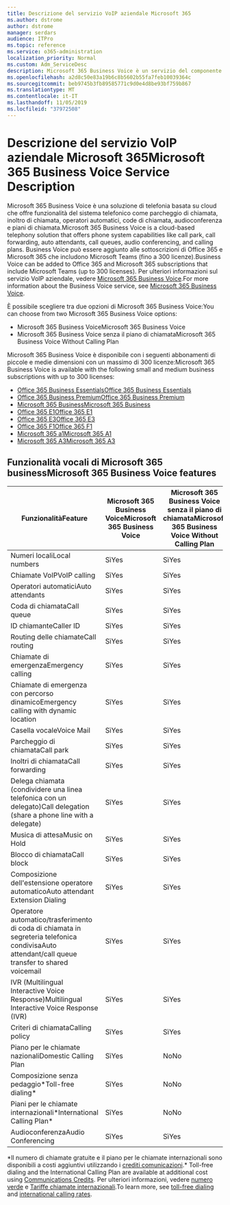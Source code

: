 ```yaml
---
title: Descrizione del servizio VoIP aziendale Microsoft 365
ms.author: dstrome
author: dstrome
manager: serdars
audience: ITPro
ms.topic: reference
ms.service: o365-administration
localization_priority: Normal
ms.custom: Adm_ServiceDesc
description: Microsoft 365 Business Voice è un servizio del componente aggiuntivo che consente di utilizzare Microsoft teams per le chiamate telefoniche. Questo combina sistema telefonico, piano per le chiamate nazionali, SMS e audioconferenza.
ms.openlocfilehash: a2d8c50e83a19b6c8b5602b55fa7feb10039364c
ms.sourcegitcommit: beb9745b3fb89585771c9d0e4d8be93bf759b867
ms.translationtype: MT
ms.contentlocale: it-IT
ms.lasthandoff: 11/05/2019
ms.locfileid: "37972508"
---
```

# <a name="microsoft-365-business-voice-service-description"></a><span data-ttu-id="39d4a-104">Descrizione del servizio VoIP aziendale Microsoft 365</span><span class="sxs-lookup"><span data-stu-id="39d4a-104">Microsoft 365 Business Voice Service Description</span></span>

<span data-ttu-id="39d4a-105">Microsoft 365 Business Voice è una soluzione di telefonia basata su cloud che offre funzionalità del sistema telefonico come parcheggio di chiamata, inoltro di chiamata, operatori automatici, code di chiamata, audioconferenza e piani di chiamata.</span><span class="sxs-lookup"><span data-stu-id="39d4a-105">Microsoft 365 Business Voice is a cloud-based telephony solution that offers phone system capabilities like call park, call forwarding, auto attendants, call queues, audio conferencing, and calling plans.</span></span> <span data-ttu-id="39d4a-106">Business Voice può essere aggiunto alle sottoscrizioni di Office 365 e Microsoft 365 che includono Microsoft Teams (fino a 300 licenze).</span><span class="sxs-lookup"><span data-stu-id="39d4a-106">Business Voice can be added to Office 365 and Microsoft 365 subscriptions that include Microsoft Teams (up to 300 licenses).</span></span> <span data-ttu-id="39d4a-107">Per ulteriori informazioni sul servizio VoIP aziendale, vedere [Microsoft 365 Business Voice](https://docs.microsoft.com/MicrosoftTeams/business-voice/whats-business-voice).</span><span class="sxs-lookup"><span data-stu-id="39d4a-107">For more information about the Business Voice service, see [Microsoft 365 Business Voice](https://docs.microsoft.com/MicrosoftTeams/business-voice/whats-business-voice).</span></span>

<span data-ttu-id="39d4a-108">È possibile scegliere tra due opzioni di Microsoft 365 Business Voice:</span><span class="sxs-lookup"><span data-stu-id="39d4a-108">You can choose from two Microsoft 365 Business Voice options:</span></span>

- <span data-ttu-id="39d4a-109">Microsoft 365 Business Voice</span><span class="sxs-lookup"><span data-stu-id="39d4a-109">Microsoft 365 Business Voice</span></span>
- <span data-ttu-id="39d4a-110">Microsoft 365 Business Voice senza il piano di chiamata</span><span class="sxs-lookup"><span data-stu-id="39d4a-110">Microsoft 365 Business Voice Without Calling Plan</span></span>

<span data-ttu-id="39d4a-111">Microsoft 365 Business Voice è disponibile con i seguenti abbonamenti di piccole e medie dimensioni con un massimo di 300 licenze:</span><span class="sxs-lookup"><span data-stu-id="39d4a-111">Microsoft 365 Business Voice is available with the following small and medium business subscriptions with up to 300 licenses:</span></span>

- [<span data-ttu-id="39d4a-112">Office 365 Business Essentials</span><span class="sxs-lookup"><span data-stu-id="39d4a-112">Office 365 Business Essentials</span></span>](office-365-platform-service-description/office-365-platform-service-description.md)
- [<span data-ttu-id="39d4a-113">Office 365 Business Premium</span><span class="sxs-lookup"><span data-stu-id="39d4a-113">Office 365 Business Premium</span></span>](office-365-platform-service-description/office-365-platform-service-description.md)
- [<span data-ttu-id="39d4a-114">Microsoft 365 Business</span><span class="sxs-lookup"><span data-stu-id="39d4a-114">Microsoft 365 Business</span></span>](microsoft-365-business-service-description.md)
- [<span data-ttu-id="39d4a-115">Office 365 E1</span><span class="sxs-lookup"><span data-stu-id="39d4a-115">Office 365 E1</span></span>](https://www.microsoft.com/en-us/microsoft-365/business/office-365-enterprise-e1-business-software?activetab=pivot%3aoverviewtab)
- [<span data-ttu-id="39d4a-116">Office 365 E3</span><span class="sxs-lookup"><span data-stu-id="39d4a-116">Office 365 E3</span></span>](https://www.microsoft.com/en-us/microsoft-365/business/office-365-enterprise-e3-business-software?activetab=pivot%3aoverviewtab)
- [<span data-ttu-id="39d4a-117">Office 365 F1</span><span class="sxs-lookup"><span data-stu-id="39d4a-117">Office 365 F1</span></span>](https://www.microsoft.com/en-us/microsoft-365/business/office-365-f1?activetab=pivot%3aoverviewtab)
- [<span data-ttu-id="39d4a-118">Microsoft 365 a1</span><span class="sxs-lookup"><span data-stu-id="39d4a-118">Microsoft 365 A1</span></span>](https://www.microsoft.com/en-us/microsoft-365/academic/compare-office-365-education-plans?activetab=tab:primaryr1)
- [<span data-ttu-id="39d4a-119">Microsoft 365 A3</span><span class="sxs-lookup"><span data-stu-id="39d4a-119">Microsoft 365 A3</span></span>](https://www.microsoft.com/en-us/microsoft-365/academic/compare-office-365-education-plans?activetab=tab:primaryr1)

## <a name="microsoft-365-business-voice-features"></a><span data-ttu-id="39d4a-120">Funzionalità vocali di Microsoft 365 business</span><span class="sxs-lookup"><span data-stu-id="39d4a-120">Microsoft 365 Business Voice features</span></span>

| <span data-ttu-id="39d4a-121">**Funzionalità**</span><span class="sxs-lookup"><span data-stu-id="39d4a-121">**Feature**</span></span>                                            | <span data-ttu-id="39d4a-122">**Microsoft 365 Business Voice**</span><span class="sxs-lookup"><span data-stu-id="39d4a-122">**Microsoft 365 Business Voice**</span></span> | <span data-ttu-id="39d4a-123">**Microsoft 365 Business Voice senza il piano di chiamata**</span><span class="sxs-lookup"><span data-stu-id="39d4a-123">**Microsoft 365 Business Voice Without Calling Plan**</span></span> |
|--------------------------------------------------------|----------------------------------|-------------------------------------------------------|
| <span data-ttu-id="39d4a-124">Numeri locali</span><span class="sxs-lookup"><span data-stu-id="39d4a-124">Local numbers</span></span>                                          | <span data-ttu-id="39d4a-125">Sì</span><span class="sxs-lookup"><span data-stu-id="39d4a-125">Yes</span></span>                              | <span data-ttu-id="39d4a-126">Sì</span><span class="sxs-lookup"><span data-stu-id="39d4a-126">Yes</span></span>                                                   |
| <span data-ttu-id="39d4a-127">Chiamate VoIP</span><span class="sxs-lookup"><span data-stu-id="39d4a-127">VoIP calling</span></span>                                           | <span data-ttu-id="39d4a-128">Sì</span><span class="sxs-lookup"><span data-stu-id="39d4a-128">Yes</span></span>                              | <span data-ttu-id="39d4a-129">Sì</span><span class="sxs-lookup"><span data-stu-id="39d4a-129">Yes</span></span>                                                   |
| <span data-ttu-id="39d4a-130">Operatori automatici</span><span class="sxs-lookup"><span data-stu-id="39d4a-130">Auto attendants</span></span>                                        | <span data-ttu-id="39d4a-131">Sì</span><span class="sxs-lookup"><span data-stu-id="39d4a-131">Yes</span></span>                              | <span data-ttu-id="39d4a-132">Sì</span><span class="sxs-lookup"><span data-stu-id="39d4a-132">Yes</span></span>                                                   |
| <span data-ttu-id="39d4a-133">Coda di chiamata</span><span class="sxs-lookup"><span data-stu-id="39d4a-133">Call queue</span></span>                                             | <span data-ttu-id="39d4a-134">Sì</span><span class="sxs-lookup"><span data-stu-id="39d4a-134">Yes</span></span>                              | <span data-ttu-id="39d4a-135">Sì</span><span class="sxs-lookup"><span data-stu-id="39d4a-135">Yes</span></span>                                                   |
| <span data-ttu-id="39d4a-136">ID chiamante</span><span class="sxs-lookup"><span data-stu-id="39d4a-136">Caller ID</span></span>                                              | <span data-ttu-id="39d4a-137">Sì</span><span class="sxs-lookup"><span data-stu-id="39d4a-137">Yes</span></span>                              | <span data-ttu-id="39d4a-138">Sì</span><span class="sxs-lookup"><span data-stu-id="39d4a-138">Yes</span></span>                                                   |
| <span data-ttu-id="39d4a-139">Routing delle chiamate</span><span class="sxs-lookup"><span data-stu-id="39d4a-139">Call routing</span></span>                                           | <span data-ttu-id="39d4a-140">Sì</span><span class="sxs-lookup"><span data-stu-id="39d4a-140">Yes</span></span>                              | <span data-ttu-id="39d4a-141">Sì</span><span class="sxs-lookup"><span data-stu-id="39d4a-141">Yes</span></span>                                                   |
| <span data-ttu-id="39d4a-142">Chiamate di emergenza</span><span class="sxs-lookup"><span data-stu-id="39d4a-142">Emergency calling</span></span>                                      | <span data-ttu-id="39d4a-143">Sì</span><span class="sxs-lookup"><span data-stu-id="39d4a-143">Yes</span></span>                              | <span data-ttu-id="39d4a-144">Sì</span><span class="sxs-lookup"><span data-stu-id="39d4a-144">Yes</span></span>                                                   |
| <span data-ttu-id="39d4a-145">Chiamate di emergenza con percorso dinamico</span><span class="sxs-lookup"><span data-stu-id="39d4a-145">Emergency calling with dynamic location</span></span>                | <span data-ttu-id="39d4a-146">Sì</span><span class="sxs-lookup"><span data-stu-id="39d4a-146">Yes</span></span>                              | <span data-ttu-id="39d4a-147">Sì</span><span class="sxs-lookup"><span data-stu-id="39d4a-147">Yes</span></span>                                                   |
| <span data-ttu-id="39d4a-148">Casella vocale</span><span class="sxs-lookup"><span data-stu-id="39d4a-148">Voice Mail</span></span>                                             | <span data-ttu-id="39d4a-149">Sì</span><span class="sxs-lookup"><span data-stu-id="39d4a-149">Yes</span></span>                              | <span data-ttu-id="39d4a-150">Sì</span><span class="sxs-lookup"><span data-stu-id="39d4a-150">Yes</span></span>                                                   |
| <span data-ttu-id="39d4a-151">Parcheggio di chiamata</span><span class="sxs-lookup"><span data-stu-id="39d4a-151">Call park</span></span>                                              | <span data-ttu-id="39d4a-152">Sì</span><span class="sxs-lookup"><span data-stu-id="39d4a-152">Yes</span></span>                              | <span data-ttu-id="39d4a-153">Sì</span><span class="sxs-lookup"><span data-stu-id="39d4a-153">Yes</span></span>                                                   |
| <span data-ttu-id="39d4a-154">Inoltri di chiamata</span><span class="sxs-lookup"><span data-stu-id="39d4a-154">Call forwarding</span></span>                                        | <span data-ttu-id="39d4a-155">Sì</span><span class="sxs-lookup"><span data-stu-id="39d4a-155">Yes</span></span>                              | <span data-ttu-id="39d4a-156">Sì</span><span class="sxs-lookup"><span data-stu-id="39d4a-156">Yes</span></span>                                                   |
| <span data-ttu-id="39d4a-157">Delega chiamata (condividere una linea telefonica con un delegato)</span><span class="sxs-lookup"><span data-stu-id="39d4a-157">Call delegation (share a phone line with a delegate)</span></span>   | <span data-ttu-id="39d4a-158">Sì</span><span class="sxs-lookup"><span data-stu-id="39d4a-158">Yes</span></span>                              | <span data-ttu-id="39d4a-159">Sì</span><span class="sxs-lookup"><span data-stu-id="39d4a-159">Yes</span></span>                                                   |
| <span data-ttu-id="39d4a-160">Musica di attesa</span><span class="sxs-lookup"><span data-stu-id="39d4a-160">Music on Hold</span></span>                                          | <span data-ttu-id="39d4a-161">Sì</span><span class="sxs-lookup"><span data-stu-id="39d4a-161">Yes</span></span>                              | <span data-ttu-id="39d4a-162">Sì</span><span class="sxs-lookup"><span data-stu-id="39d4a-162">Yes</span></span>                                                   |
| <span data-ttu-id="39d4a-163">Blocco di chiamata</span><span class="sxs-lookup"><span data-stu-id="39d4a-163">Call block</span></span>                                             | <span data-ttu-id="39d4a-164">Sì</span><span class="sxs-lookup"><span data-stu-id="39d4a-164">Yes</span></span>                              | <span data-ttu-id="39d4a-165">Sì</span><span class="sxs-lookup"><span data-stu-id="39d4a-165">Yes</span></span>                                                   |
| <span data-ttu-id="39d4a-166">Composizione dell'estensione operatore automatico</span><span class="sxs-lookup"><span data-stu-id="39d4a-166">Auto attendant Extension Dialing</span></span>                       | <span data-ttu-id="39d4a-167">Sì</span><span class="sxs-lookup"><span data-stu-id="39d4a-167">Yes</span></span>                              | <span data-ttu-id="39d4a-168">Sì</span><span class="sxs-lookup"><span data-stu-id="39d4a-168">Yes</span></span>                                                   |
| <span data-ttu-id="39d4a-169">Operatore automatico/trasferimento di coda di chiamata in segreteria telefonica condivisa</span><span class="sxs-lookup"><span data-stu-id="39d4a-169">Auto attendant/call queue transfer to shared voicemail</span></span> | <span data-ttu-id="39d4a-170">Sì</span><span class="sxs-lookup"><span data-stu-id="39d4a-170">Yes</span></span>                              | <span data-ttu-id="39d4a-171">Sì</span><span class="sxs-lookup"><span data-stu-id="39d4a-171">Yes</span></span>                                                   |
| <span data-ttu-id="39d4a-172">IVR (Multilingual Interactive Voice Response)</span><span class="sxs-lookup"><span data-stu-id="39d4a-172">Multilingual Interactive Voice Response (IVR)</span></span>          | <span data-ttu-id="39d4a-173">Sì</span><span class="sxs-lookup"><span data-stu-id="39d4a-173">Yes</span></span>                              | <span data-ttu-id="39d4a-174">Sì</span><span class="sxs-lookup"><span data-stu-id="39d4a-174">Yes</span></span>                                                   |
| <span data-ttu-id="39d4a-175">Criteri di chiamata</span><span class="sxs-lookup"><span data-stu-id="39d4a-175">Calling policy</span></span>                                         | <span data-ttu-id="39d4a-176">Sì</span><span class="sxs-lookup"><span data-stu-id="39d4a-176">Yes</span></span>                              | <span data-ttu-id="39d4a-177">Sì</span><span class="sxs-lookup"><span data-stu-id="39d4a-177">Yes</span></span>                                                   |
| <span data-ttu-id="39d4a-178">Piano per le chiamate nazionali</span><span class="sxs-lookup"><span data-stu-id="39d4a-178">Domestic Calling Plan</span></span>                                  | <span data-ttu-id="39d4a-179">Sì</span><span class="sxs-lookup"><span data-stu-id="39d4a-179">Yes</span></span>                              | <span data-ttu-id="39d4a-180">No</span><span class="sxs-lookup"><span data-stu-id="39d4a-180">No</span></span>                                                    |
| <span data-ttu-id="39d4a-181">Composizione senza pedaggio\*</span><span class="sxs-lookup"><span data-stu-id="39d4a-181">Toll-free dialing\*</span></span>                                    | <span data-ttu-id="39d4a-182">Sì</span><span class="sxs-lookup"><span data-stu-id="39d4a-182">Yes</span></span>                              | <span data-ttu-id="39d4a-183">No</span><span class="sxs-lookup"><span data-stu-id="39d4a-183">No</span></span>                                                    |
| <span data-ttu-id="39d4a-184">Piani per le chiamate internazionali\*</span><span class="sxs-lookup"><span data-stu-id="39d4a-184">International Calling Plan\*</span></span>                           | <span data-ttu-id="39d4a-185">Sì</span><span class="sxs-lookup"><span data-stu-id="39d4a-185">Yes</span></span>                              | <span data-ttu-id="39d4a-186">No</span><span class="sxs-lookup"><span data-stu-id="39d4a-186">No</span></span>                                                    |
| <span data-ttu-id="39d4a-187">Audioconferenza</span><span class="sxs-lookup"><span data-stu-id="39d4a-187">Audio Conferencing</span></span>                                     | <span data-ttu-id="39d4a-188">Sì</span><span class="sxs-lookup"><span data-stu-id="39d4a-188">Yes</span></span>                              | <span data-ttu-id="39d4a-189">Sì</span><span class="sxs-lookup"><span data-stu-id="39d4a-189">Yes</span></span>                                                   |
 
<span data-ttu-id="39d4a-190">\*Il numero di chiamate gratuite e il piano per le chiamate internazionali sono disponibili a costi aggiuntivi utilizzando i [crediti comunicazioni](https://docs.microsoft.com/microsoftteams/what-are-communications-credits).</span><span class="sxs-lookup"><span data-stu-id="39d4a-190">\* Toll-free dialing and the International Calling Plan are available at additional cost using [Communications Credits](https://docs.microsoft.com/microsoftteams/what-are-communications-credits).</span></span> <span data-ttu-id="39d4a-191">Per ulteriori informazioni, vedere [numero verde](https://docs.microsoft.com/microsoftteams/toll-free-dialing-limitations-and-restrictions) e [Tariffe chiamate internazionali](https://products.office.com/microsoft-teams/online-meeting-solutions#Rates).</span><span class="sxs-lookup"><span data-stu-id="39d4a-191">To learn more, see [toll-free dialing](https://docs.microsoft.com/microsoftteams/toll-free-dialing-limitations-and-restrictions) and [international calling rates](https://products.office.com/microsoft-teams/online-meeting-solutions#Rates).</span></span>
